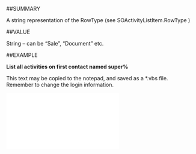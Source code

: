 
##SUMMARY

A string representation of the RowType (see <see cref="SuperOffice.COM.SuperOfficeDB.IActivityListItem.RowType">SOActivityListItem.RowType</see> )


##VALUE

String – can be “Sale”, “Document” etc.


##EXAMPLE

**List all activities on first contact named super%**

This text may be copied to the notepad, and saved as a *.vbs file. Remember to change the login information.

![](..\..\Examples\vbs\SOActivityListItem.vbs.txt)

